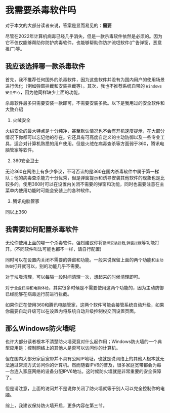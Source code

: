 # 我需要杀毒软件吗

对于本文的大部分读者来说，答案是显而易见的：**需要**

尽管在2022年计算机病毒已经几乎消失，但是一款杀毒软件依然是必须的。因为它不仅仅能够帮助你防护病毒软件，也能够帮助你防护流氓软件(广告弹窗，恶意推广)等。


## 我应该选择哪一款杀毒软件

首先，我不推荐任何国外的杀毒软件，因为这些软件并没有为国内用户的使用场景进行优化（例如弹窗拦截和安装拦截等）。其次，我也不推荐系统自带的 `Windows 安全中心`，因为他同样缺少上面的功能。

杀毒软件最多只需要安装一款即可，不需要安装多款。以下是我用过的安全软件和大致介绍

1. 火绒安全

火绒安全的最大特点是十分纯净，甚至默认情况也不会有开机速度提示，在大部分情况下你都可以忘记他的存在。它还具有可高度自定义的主动防御以及一些专业工具，适合对计算机熟悉的用户使用。但是火绒在病毒查杀等方面弱于360，腾讯电脑管家等软件。

2. 360安全卫士

无论360在网络上有多少争议，不可否认的是360在国内杀毒软件中属于第一梯队；他的病毒查杀能力十分优秀，但是弹窗提示和诱导安装其他软件的现象也是比较多的。使用360时可以在设置内关闭不需要的弹窗和功能，同时也需要注意在主菜单内使用功能时可能会安装上的各种软件。

3. 腾讯电脑管家

同以上360

## 我需要如何配置杀毒软件

无论你使用上面的哪一个杀毒软件，强烈建议你将`捆绑安装拦截`,`弹窗拦截`等功能打开。(不同软件叫法可能也都不一样，请自行配置)

同时可以在设置内关闭不需要的弹窗和功能。一般来说保留上面的两个功能和`主动防御`打开就可以，别的功能几乎不需要。

对于垃圾清理，可以每隔一段时间清理一次，想起来的时候清理即可。

对于`全盘扫描`和`电脑体检`，其实很多时候是不需要使用这两个功能的，因为主动防御已经能够在病毒运行前进行拦截。

如果你正在使用360和腾讯电脑管家，这两个软件可能会接管系统自动升级，如果你需要自动升级可以在设置内将系统自动升级控制权交回设置页面。

## 那么Windows防火墙呢

也许大部分读者根本不清楚防火墙究竟对什么起作用；Windows防火墙的一个典型应用是：控制网络上的其他人是否可以访问你的计算机。

但在国内大部分家庭宽带并不具有公网IP地址，也就是说网络上的其他人根本就无法通过常规方式访问你的计算机。然而随着IPV6的普及，很多家庭宽带都会为每一台连入家庭网络的设备分配IPV6地址。这时候防火墙就是非常重要的安全保障了。

但是请注意，上面的访问并不是说你关闭了防火墙就等于别人可以完全控制你的电脑。

综上，我建议保持防火墙开启，更多内容在第三节。